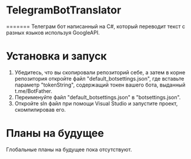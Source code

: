 # TelegramBotTranslator
=======
Телеграм бот написанный на C#, который переводит текст с разных языков используя GoogleAPI.



Установка и запуск
========================

1. Убедитесь, что вы скопировали репозиторий себе, а затем в корне репозитория откройте файл "default_botsettings.json", где вставьте параметр "tokenString", содержащий токен вашего бота, выданный t.me/BotFather.
2. Переименуйте файл "default_botsettings.json" в "botsettings.json".
3. Откройте sln файл при помощи Visual Studio и запустите проект, скомпилировав его.



Планы на будущее
========================

Глобальные планы на будущее пока отсутствуют.

